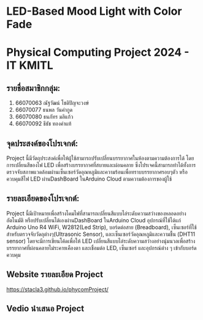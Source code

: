 # LED-Based Mood Light with Color Fade
# Physical Computing Project 2024 - IT KMITL

## รายชื่อสมาชิกกลุ่ม:
1. 66070063 ณัฐวัฒน์ โชติปัญจะวงษ์
2. 66070077 ธนพล วันคำกูด
3. 66070080 ธนภัทร มลิแก้ว
4. 66070092 ธีธัช ทองคำแท้

## จุดประสงค์ของโปรเจกต์:
Project นี้มีวัตถุประสงค์เพื่อให้ผู้ใช้สามารถปรับเปลี่ยนบรรยากาศในห้องตามความต้องการได้ โดยการเปลี่ยนสีของไฟ LED เพื่อสร้างบรรยากาศที่สบายและผ่อนคลาย ซึ่งโปรเจคนี้สามารถทำได้ทั้งการตรวจจับสภาพแวดล้อมผ่านเซ็นเซอร์วัดอุณหภูมิและความร้อนเพื่อทราบบรรยากาศรอบๆตัว หรือควบคุมสีไฟ LED ผ่านDashBoard ในArduino Cloud ตามความต้องการของผู้ใช้

## รายละเอียดของโปรเจกต์:
Project นี้มีเป้าหมายเพื่อสร้างโคมไฟที่สามารถเปลี่ยนสีแบบไล่ระดับความสว่างของหลอดอย่างอัตโนมัติ หรือปรับเปลี่ยนได้เองผ่านDashBoard ในArduino Cloud อุปกรณ์ที่ใช้ได้แก่ Arduino Uno R4 WiFi, W2812(Led Strip), บอร์ดต่อสาย (Breadboard), เซ็นเซอร์ที่ใช้สำหรับตรวจจับวัดถุต่างๆ(Ultrasonic Sensor), และเซ็นเซอร์วัดอุณหภูมิและความชื้น (DHT11 sensor) โดยจะมีการเขียนโค้ดเพื่อให้ LED เปลี่ยนสีแบบไล่ระดับความสว่างอย่างนุ่มนวลเพื่อสร้างบรรยากาศที่ผ่อนคลายไม่ระคายเคืองตา และเชื่อมต่อ LED, เซ็นเซอร์ และอุปกรณ์ต่าง ๆ เข้ากับบอร์ดควบคุม

## Website รายละเอียด Project
https://stacla3.github.io/phycomProject/

## Vedio นำเสนอ Project
